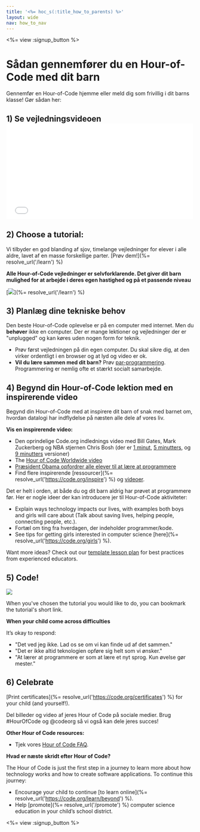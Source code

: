 ```yaml
---
title: '<%= hoc_s(:title_how_to_parents) %>'
layout: wide
nav: how_to_nav
---
```

<%= view :signup_button %>

# Sådan gennemfører du en Hour-of-Code med dit barn

Gennemfør en Hour-of-Code hjemme eller meld dig som frivillig i dit barns klasse! Gør sådan her:

## 1) Se vejledningsvideoen <iframe width="500" height="255" src="//www.youtube.com/embed/SrnvvWDm73k" frameborder="0" allowfullscreen mark="crwd-mark"></iframe> 

## 2) Choose a tutorial:

Vi tilbyder en god blanding af sjov, timelange vejledninger for elever i alle aldre, lavet af en masse forskellige parter. [Prøv dem!](%= resolve_url('/learn') %)

**Alle Hour-of-Code vejledninger er selvforklarende. Det giver dit barn mulighed for at arbejde i deres egen hastighed og på et passende niveau**

[![](/images/fit-700/tutorials.png)](%= resolve_url('/learn') %)

## 3) Planlæg dine tekniske behov

Den beste Hour-of-Code oplevelse er på en computer med internet. Men du **behøver** ikke en computer. Der er mange lektioner og vejledninger der er "unplugged" og kan køres uden nogen form for teknik.

- Prøv først vejledningen på din egen computer. Du skal sikre dig, at den virker ordentligt i en browser og at lyd og video er ok.
- **Vil du lære sammen med dit barn?** Prøv [par-programmering](http://www.ncwit.org/resources/pair-programming-box-power-collaborative-learning). Programmering er nemlig ofte et stærkt socialt samarbejde.

## 4) Begynd din Hour-of-Code lektion med en inspirerende video

Begynd din Hour-of-Code med at inspirere dit barn of snak med barnet om, hvordan datalogi har indflydelse på næsten alle dele af vores liv.

**Vis en inspirerende video:**

- Den oprindelige Code.org indlednings video med Bill Gates, Mark Zuckerberg og NBA stjernen Chris Bosh (der er [1 minut](https://www.youtube.com/watch?v=qYZF6oIZtfc), [5 minutters](https://www.youtube.com/watch?v=nKIu9yen5nc), og [9 minutters](https://www.youtube.com/watch?v=dU1xS07N-FA) versioner)
- The [Hour of Code Worldwide video](https://www.youtube.com/watch?v=KsOIlDT145A)
- [Præsident Obama opfordrer alle elever til at lære at programmere](https://www.youtube.com/watch?v=6XvmhE1J9PY)
- Find flere inspirerende [ressourcer](%= resolve_url('https://code.org/inspire') %) og [videoer](https://www.youtube.com/playlist?list=PLzdnOPI1iJNfpD8i4Sx7U0y2MccnrNZuP).

Det er helt i orden, at både du og dit barn aldrig har prøvet at programmere før. Her er nogle ideer der kan introducere jer til Hour-of-Code aktiviteter:

- Explain ways technology impacts our lives, with examples both boys and girls will care about (Talk about saving lives, helping people, connecting people, etc.).
- Fortæl om ting fra hverdagen, der indeholder programmer/kode.
- See tips for getting girls interested in computer science [here](%= resolve_url('https://code.org/girls') %).

Want more ideas? Check out our [template lesson plan](/files/AfterschoolEducatorLessonPlanOutline.docx) for best practices from experienced educators.

## 5) Code!

<img src="/images/fit-700/tutorial-short-link.png" />

When you've chosen the tutorial you would like to do, you can bookmark the tutorial's short link.

**When your child come across difficulties**

It’s okay to respond:

- "Det ved jeg ikke. Lad os se om vi kan finde ud af det sammen."
- "Det er ikke altid teknologien opføre sig helt som vi ønsker."
- "At lærer at programmere er som at lære et nyt sprog. Kun øvelse gør mester."

## 6) Celebrate

[Print certificates](%= resolve_url('https://code.org/certificates') %) for your child (and yourself!).

Del billeder og video af jeres Hour of Code på sociale medier. Brug #HourOfCode og @codeorg så vi også kan dele jeres succes!

**Other Hour of Code resources:**

- Tjek vores [Hour of Code FAQ](https://support.code.org/hc/en-us/categories/200147083-Hour-of-Code).

**Hvad er næste skridt efter Hour of Code?**

The Hour of Code is just the first step in a journey to learn more about how technology works and how to create software applications. To continue this journey:

- Encourage your child to continue [to learn online](%= resolve_url('https://code.org/learn/beyond') %).
- Help [promote](%= resolve_url('/promote') %) computer science education in your child’s school district.

<%= view :signup_button %>